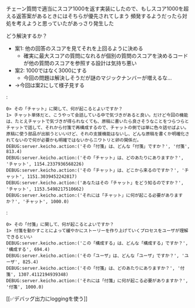 
チェーン質問で適当にスコア1000を返す実装にしたので、もしスコア1000を超える返答案があるときにはそちらが優先されてしまう
頻発するようだったら対処を考えようと思っていたがあっさり発生した

どう解決するか？
- 案1: 他の回答のスコアを見てそれを上回るように決める
    - 確実に最大スコアの質問になれるが個別の質問のスコアを決めるコードが他の質問のスコアを参照する設計は気持ち悪い
- 案2: 1000ではなく3000にする
    - 今回の問題は解決しそうだが謎のマジックナンバーが増えるな…
- →今回は案2にして様子見する

:

```
0> その「チャット」に関して、何が起こるとよいですか？
1> チャット単体だと、こうやって会話している中で気づきがあると良い。だけど今回の機能は、たとえチャットで気づきが得られなくても、原稿に書いたら良さそうなことをつらつらとチャットで話して、それから付箋で再構成するので、チャットの側では単に色々話せばよい。原稿に使う部品が出揃うといいけど、それの支援機能はないし、どんな原稿を書くか明確化されてないので何が必要かも明確ではないからニワトリと卵の関係だ。
DEBUG:server.keicho.action:('その「付箋」は、どんな「付箋」ですか？', '付箋', 813.4)
DEBUG:server.keicho.action:('その「チャット」は、どのあたりにありますか？', 'チャット', 1154.2337936568226)
DEBUG:server.keicho.action:('その「チャット」は、どこから来るのですか？', 'チャット', 1151.3039452242817)
DEBUG:server.keicho.action:('あなたはその「チャット」をどう知るのですか？', 'チャット', 1153.5498217510662)
DEBUG:server.keicho.action:('それには「チャット」に何が起こる必要がありますか？', 'チャット', 1000.0)
```


:

```
0> その「付箋」に関して、何が起こるとよいですか？
1> 付箋を動かすことによって緩やかにストーリーを作り上げていくプロセスをユーザが理解できるといい
DEBUG:server.keicho.action:('この「構成する」は、どんな「構成する」ですか？', '構成する', 694.4)
DEBUG:server.keicho.action:('その「ユーザ」は、どんな「ユーザ」ですか？', 'ユーザ', 825.4)
DEBUG:server.keicho.action:('その「付箋」は、どのあたりにありますか？', '付箋', 1307.4112194939348)
DEBUG:server.keicho.action:('それには「付箋」に何が起こる必要がありますか？', '付箋', 1000.0)
```


[[✅デバッグ出力にloggingを使う]]
